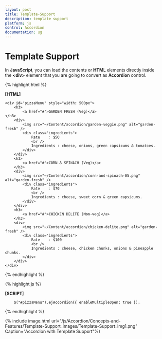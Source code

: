 ```yaml
---
layout: post
title: Template-Support
description: template support
platform: js
control: Accordion 
documentation: ug
---
```


# Template Support

In **JavaScript**, you can load the contents or **HTML** elements directly inside the **&lt;div&gt;** element that you are going to convert as **Accordion** control.

{% highlight html %}

   **[HTML]**
   
    <div id="pizzaMenu" style="width: 500px">
        <h3>
            <a href="#">GARDEN FRESH (Veg)</a>
    </h3>
        <div>
            <img src="~/Content/accordion/garden-veggie.png" alt="garden-fresh" />
            <div class="ingredients">
                Rate    : $50
                <br />
                Ingredients : cheese, onions, green capsicums & tomatoes.
            </div>
        </div>
        <h3>
            <a href="#">CORN & SPINACH (Veg)</a>
        </h3>
        <div>
            <img src="~/Content/accordion/corn-and-spinach-05.png" alt="garden-fresh" />
            <div class="ingredients">
                Rate    : $70
                <br />
                Ingredients : cheese, sweet corn & green capsicums.
            </div>
        </div>
        <h3>
            <a href="#">CHICKEN DELITE (Non-veg)</a>
        </h3>
        <div>
            <img src="~/Content/accordion/chicken-delite.png" alt="garden-fresh" />
            <div class="ingredients">
                Rate    : $100
                <br />
                Ingredients : cheese, chicken chunks, onions & pineapple chunks.
            </div>
        </div>
    </div>

{% endhighlight %}

{% highlight js %}

   **[SCRIPT]**
    
        $("#pizzaMenu").ejAccordion({ enableMultipleOpen: true });

{% endhighlight %}



{% include image.html url="/js/Accordion/Concepts-and-Features/Template-Support_images/Template-Support_img1.png" Caption="Accordion with Template Support"%}

